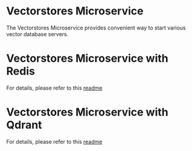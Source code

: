 # Vectorstores Microservice

The Vectorstores Microservice provides convenient way to start various vector database servers.

# Vectorstores Microservice with Redis

For details, please refer to this [readme](langchain/redis/README.md)

# Vectorstores Microservice with Qdrant

For details, please refer to this [readme](langchain/qdrant/README.md)
